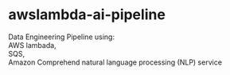 # awslambda-ai-pipeline
Data Engineering Pipeline using:  
AWS lambada,  
SQS,   
Amazon Comprehend natural language processing (NLP) service  
